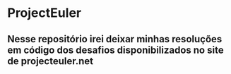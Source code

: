 # ProjectEuler

## Nesse repositório irei deixar minhas resoluções em código dos desafios  disponibilizados no site de projecteuler.net
